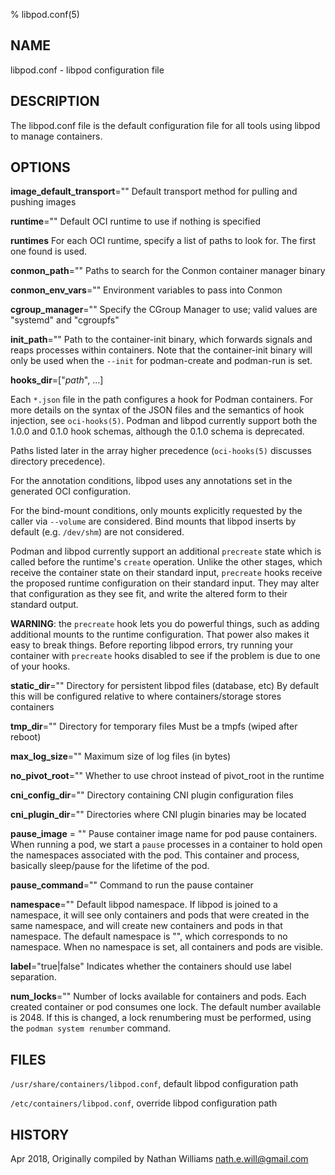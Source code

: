 % libpod.conf(5)

## NAME
libpod.conf - libpod configuration file

## DESCRIPTION
The libpod.conf file is the default configuration file for all tools using
libpod to manage containers.

## OPTIONS

**image_default_transport**=""
  Default transport method for pulling and pushing images

**runtime**=""
  Default OCI runtime to use if nothing is specified

**runtimes**
  For each OCI runtime, specify a list of paths to look for.  The first one found is used.

**conmon_path**=""
  Paths to search for the Conmon container manager binary

**conmon_env_vars**=""
  Environment variables to pass into Conmon

**cgroup_manager**=""
  Specify the CGroup Manager to use; valid values are "systemd" and "cgroupfs"

**init_path**=""
  Path to the container-init binary, which forwards signals and reaps processes within containers.  Note that the container-init binary will only be used when the `--init` for podman-create and podman-run is set.

**hooks_dir**=["*path*", ...]

  Each `*.json` file in the path configures a hook for Podman containers.  For more details on the syntax of the JSON files and the semantics of hook injection, see `oci-hooks(5)`.  Podman and libpod currently support both the 1.0.0 and 0.1.0 hook schemas, although the 0.1.0 schema is deprecated.

  Paths listed later in the array higher precedence (`oci-hooks(5)` discusses directory precedence).

  For the annotation conditions, libpod uses any annotations set in the generated OCI configuration.

  For the bind-mount conditions, only mounts explicitly requested by the caller via `--volume` are considered.  Bind mounts that libpod inserts by default (e.g. `/dev/shm`) are not considered.

  Podman and libpod currently support an additional `precreate` state which is called before the runtime's `create` operation.  Unlike the other stages, which receive the container state on their standard input, `precreate` hooks receive the proposed runtime configuration on their standard input.  They may alter that configuration as they see fit, and write the altered form to their standard output.

  **WARNING**: the `precreate` hook lets you do powerful things, such as adding additional mounts to the runtime configuration.  That power also makes it easy to break things.  Before reporting libpod errors, try running your container with `precreate` hooks disabled to see if the problem is due to one of your hooks.

**static_dir**=""
  Directory for persistent libpod files (database, etc)
  By default this will be configured relative to where containers/storage
  stores containers

**tmp_dir**=""
  Directory for temporary files
  Must be a tmpfs (wiped after reboot)

**max_log_size**=""
  Maximum size of log files (in bytes)

**no_pivot_root**=""
  Whether to use chroot instead of pivot_root in the runtime

**cni_config_dir**=""
  Directory containing CNI plugin configuration files

**cni_plugin_dir**=""
  Directories where CNI plugin binaries may be located

**pause_image** = ""
  Pause container image name for pod pause containers.  When running a pod, we
  start a `pause` processes in a container to hold open the namespaces associated with the
  pod.  This container and process, basically sleep/pause for the lifetime of the pod.

**pause_command**=""
  Command to run the pause container

**namespace**=""
  Default libpod namespace. If libpod is joined to a namespace, it will see only containers and pods
  that were created in the same namespace, and will create new containers and pods in that namespace.
  The default namespace is "", which corresponds to no namespace. When no namespace is set, all
  containers and pods are visible.

**label**="true|false"
  Indicates whether the containers should use label separation.

**num_locks**=""
  Number of locks available for containers and pods. Each created container or pod consumes one lock.
  The default number available is 2048.
  If this is changed, a lock renumbering must be performed, using the `podman system renumber` command.

## FILES
  `/usr/share/containers/libpod.conf`, default libpod configuration path

  `/etc/containers/libpod.conf`, override libpod configuration path

## HISTORY
Apr 2018, Originally compiled by Nathan Williams <nath.e.will@gmail.com>
